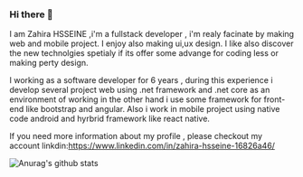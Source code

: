 ### Hi there 👋

I am Zahira HSSEINE ,i'm a fullstack developer , i'm realy facinate by making web and mobile project. I enjoy also making ui,ux design. 
I like also discover the new technolgies spetialy if its offer some advange for coding less or making perty design.

I working as a software developer for 6 years , during this experience i develop several project web using .net framework and .net core as an environment of working in the other hand i use some framework for front-end like bootstrap and angular. Also i work in mobile project using native code android and hyrbrid framework like react native.

If you need more information about my profile , please checkout my account linkdin:https://www.linkedin.com/in/zahira-hsseine-16826a46/

![Anurag's github stats](https://github-readme-stats.vercel.app/api?username=anuraghazra)

